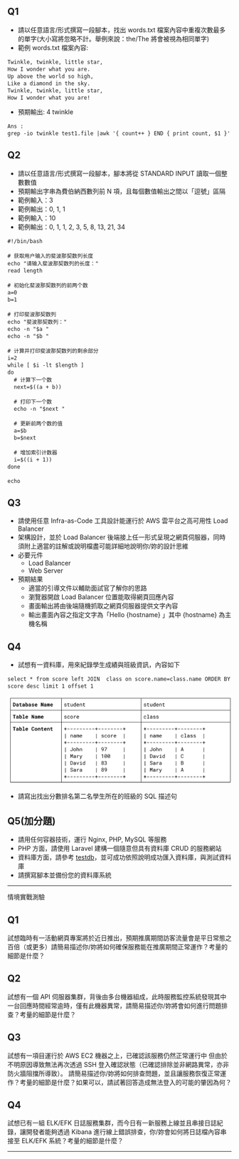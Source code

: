 
##   Q1

+ 請以任意語⾔/形式撰寫⼀段腳本，找出 words.txt 檔案內容中重複次數最多的單字(⼤⼩寫將忽略不計。舉例來說：the/The 將會被視為相同單字)
+ 範例 words.txt 檔案內容:
```
Twinkle, twinkle, little star, 
How I wonder what you are. 
Up above the world so high, 
Like a diamond in the sky. 
Twinkle, twinkle, little star, 
How I wonder what you are!
``` 
+ 預期輸出: 4 twinkle
``` 
Ans : 
grep -io twinkle test1.file |awk '{ count++ } END { print count, $1 }'
```

##  Q2

+ 請以任意語⾔/形式撰寫⼀段腳本，腳本將從 STANDARD INPUT 讀取⼀個整數數值
+ 預期輸出字串為費伯納⻄數列前 N 項，且每個數值輸出之間以「逗號」區隔
+ 範例輸入：3
+ 範例輸出：0, 1, 1
+ 範例輸入：10
+ 範例輸出：0, 1, 1, 2, 3, 5, 8, 13, 21, 34
~~~
#!/bin/bash

# 获取用户输入的斐波那契数列长度
echo "请输入斐波那契数列的长度："
read length

# 初始化斐波那契数列的前两个数
a=0
b=1

# 打印斐波那契数列
echo "斐波那契数列："
echo -n "$a "
echo -n "$b "

# 计算并打印斐波那契数列的剩余部分
i=2
while [ $i -lt $length ]
do
  # 计算下一个数
  next=$((a + b))

  # 打印下一个数
  echo -n "$next "

  # 更新前两个数的值
  a=$b
  b=$next

  # 增加索引计数器
  i=$((i + 1))
done

echo
~~~


## Q3
- 請使⽤任意 Infra-as-Code ⼯具設計能運⾏於 AWS 雲平台之⾼可⽤性 Load Balancer 
- 架構設計，並於 Load Balancer 後端接上任⼀形式呈現之網⾴伺服器，同時須附上適當的註解或說明檔盡可能詳細地說明你/妳的設計思維
- 必要元件
  - Load Balancer
  - Web Server
- 預期結果
  - 適當的引導⽂件以輔助⾯試官了解你的思路
  - 瀏覽器開啟 Load Balancer 位置能取得網⾴回應內容
  - 畫⾯輸出將由後端隨機抓取之網⾴伺服器提供⽂字內容
  - 輸出畫⾯內容之指定⽂字為「Hello  {hostname}  」其中  {hostname}  為主機名稱

## Q4
- 試想有⼀資料庫，⽤來紀錄學⽣成績與班級資訊，內容如下
~~~
select * from score left JOIN  class on score.name=class.name ORDER BY score desc limit 1 offset 1
~~~

![Alt text](DB.png)

- 請寫出找出分數排名第⼆名學⽣所在的班級的 SQL 描述句

## Q5(加分題)
- 請用任何容器技術，運行 Nginx, PHP, MySQL 等服務
- PHP 方面，請使用 Laravel 建構一個隨意但具有資料庫 CRUD 的服務網站
- 資料庫方面，請參考 [testdb](https://github.com/datacharmer/test_db)，並可成功依照說明成功匯入資料庫，與測試資料庫
- 請撰寫腳本並備份您的資料庫系統


---
情境實戰測驗
## Q1
試想臨時有⼀活動網⾴專案將於近⽇推出，預期推廣期間訪客流量會是平⽇常態之百倍（或更多）請簡易描述你/妳將如何確保服務能在推廣期間正常運作？考量的細節是什麼？

## Q2
試想有⼀個 API 伺服器集群，背後由多台機器組成，此時服務監控系統發現其中⼀台回應時間經常逾時，僅有此機器異常，請簡易描述你/妳將會如何進⾏問題排查？考量的細節是什麼？

## Q3
試想有⼀項⽬運⾏於 AWS EC2 機器之上，已確認該服務仍然正常運⾏中
但由於不明原因導致無法再次透過 SSH 登入確認狀態（已確認排除並非網路異常，亦非防火牆阻擋所導致）。
請簡易描述你/妳將如何排查問題，並且讓服務恢復正常運作？考量的細節是什麼？如果可以，請試著回答造成無法登入的可能的肇因為何？

## Q4
試想已有⼀組 ELK/EFK ⽇誌服務集群，⽽今⽇有⼀新服務上線並且串接⽇誌紀錄，讓開發者能夠透過 Kibana 進⾏線上錯誤排查，你/妳會如何將⽇誌檔內容串接⾄ ELK/EFK 系統？考量的細節是什麼？

---